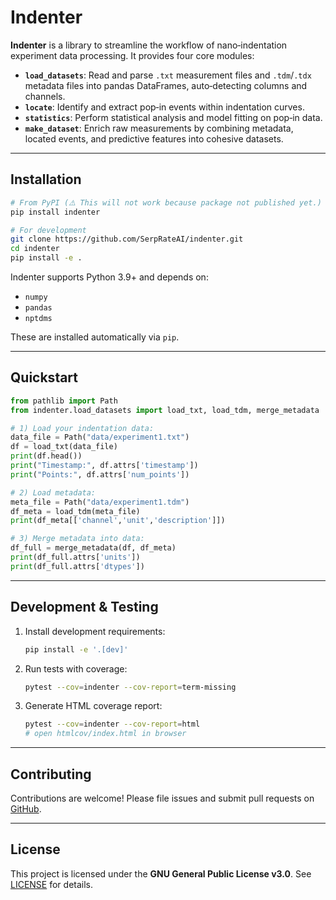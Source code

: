 # Indenter

**Indenter** is a library to streamline the workflow of nano‑indentation experiment data processing. It provides four core modules:

- **`load_datasets`**: Read and parse `.txt` measurement files and `.tdm`/`.tdx` metadata files into pandas DataFrames, auto‑detecting columns and channels.
- **`locate`**: Identify and extract pop‑in events within indentation curves.
- **`statistics`**: Perform statistical analysis and model fitting on pop‑in data.
- **`make_dataset`**: Enrich raw measurements by combining metadata, located events, and predictive features into cohesive datasets.

---

## Installation

```bash
# From PyPI (⚠️ This will not work because package not published yet.)
pip install indenter

# For development
git clone https://github.com/SerpRateAI/indenter.git
cd indenter
pip install -e .
```

Indenter supports Python 3.9+ and depends on:

- `numpy`
- `pandas`
- `nptdms`

These are installed automatically via `pip`.

---

## Quickstart

```python
from pathlib import Path
from indenter.load_datasets import load_txt, load_tdm, merge_metadata

# 1) Load your indentation data:
data_file = Path("data/experiment1.txt")
df = load_txt(data_file)
print(df.head())
print("Timestamp:", df.attrs['timestamp'])
print("Points:", df.attrs['num_points'])

# 2) Load metadata:
meta_file = Path("data/experiment1.tdm")
df_meta = load_tdm(meta_file)
print(df_meta[['channel','unit','description']])

# 3) Merge metadata into data:
df_full = merge_metadata(df, df_meta)
print(df_full.attrs['units'])
print(df_full.attrs['dtypes'])
```

---

## Development & Testing

1. Install development requirements:
   ```bash
   pip install -e '.[dev]'
   ```

2. Run tests with coverage:
   ```bash
   pytest --cov=indenter --cov-report=term-missing
   ```

3. Generate HTML coverage report:
   ```bash
   pytest --cov=indenter --cov-report=html
   # open htmlcov/index.html in browser
   ```

---

## Contributing

Contributions are welcome! Please file issues and submit pull requests on [GitHub](https://github.com/SerpRateAI/indenter).

---

## License

This project is licensed under the **GNU General Public License v3.0**.
See [LICENSE](LICENSE) for details.

